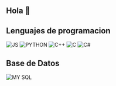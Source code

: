 ## Hola 👋

<!--
**Val3065/Val3065** is a ✨ _special_ ✨ repository because its `README.md` (this file) appears on your GitHub profile.

Here are some ideas to get you started:

- 🔭 I’m currently working on ...
- 🌱 I’m currently learning ...
- 👯 I’m looking to collaborate on ...
- 🤔 I’m looking for help with ...
- 💬 Ask me about ...
- 📫 How to reach me: ...
- 😄 Pronouns: ...
- ⚡ Fun fact: ...
-->

## Lenguajes de programacion 
![JS](https://img.shields.io/badge/-javascript-F7DF1E?style=flat&logo=javascript&logoColor=white)
![PYTHON](https://img.shields.io/badge/-python-3776AB?style=flat&logo=python&logoColor=white)
![C++](https://img.shields.io/badge/-cplusplus-00599C?style=flat&logo=cplusplus&logoColor=white)
![C](https://img.shields.io/badge/-c-A8B9CC?style=flat&logo=c&logoColor=white)
![C#](https://img.shields.io/badge/-C%23-68217A?style=flat&logo=csharp&logoColor=white)

## Base de Datos 
![MY SQL](https://img.shields.io/badge/-mysql-4479A1?style=flat&logo=mysql&logoColor=white)


